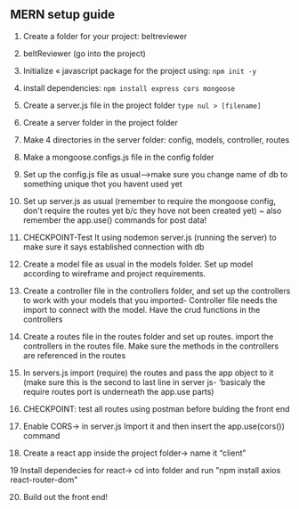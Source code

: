 ## MERN setup guide
1. Create a folder for your project: beltreviewer

2. beltReviewer (go into the project)

3. Initialize « javascript package for the project using: ```npm init -y```

4. install dependencies: ```npm install express cors mongoose```

5. Create a server.js file in the project folder  ```type nul > [filename]```

6. Create a server folder in the project folder

7. Make 4 directories in the server folder: config, models, controller, routes

8. Make a mongoose.configs.js file in the config folder

9. Set up the config.js file as usual—>make sure you change name of db to something unique thot you havent used yet

10. Set up server.js as usual (remember to require the mongoose config, don't require the routes yet b/c they hove not been created yet) ~ also remember the app.use() commands for post data!

11. CHECKPOINT-Test It using nodemon server.js (running the server) to make sure it says established connection with db

12. Create a model file as usual in the models folder. Set up model according to wireframe and project requirements.

13. Create a controller file in the controllers folder, and set up the controllers to work with your models that you imported-
Controller file needs the import to connect with the model. Have the crud functions in the controllers

14. Create a routes file in the routes folder and set up routes. import the controllers in the routes file. Make sure the methods in
the controllers are referenced in the routes

15. In servers.js import (require) the routes and pass the app object to it (make sure this is the second to last line in server js-
‘basicaly the require routes port is underneath the app.use parts)

16. CHECKPOINT: test all routes using postman before bulding the front end

17. Enable CORS-> in server.js Import it and then insert the app.use(cors()) command

18. Create a react app inside the project folder-> name it “client”

19 Install dependecies for react-> cd into folder and run "npm install axios react-router-dom"

20. Build out the front end!

